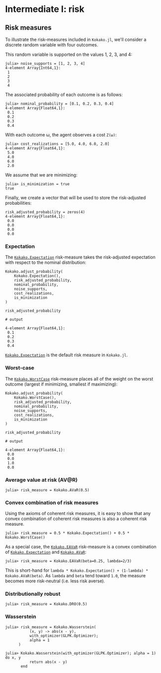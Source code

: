 # Intermediate I: risk

## Risk measures

To illustrate the risk-measures included in `Kokako.jl`, we'll consider a
discrete random variable with four outcomes.

This random variable is supported on the values 1, 2, 3, and 4:

```jldoctest intermediate_risk
julia> noise_supports = [1, 2, 3, 4]
4-element Array{Int64,1}:
 1
 2
 3
 4
```

The associated probability of each outcome is as follows:

```jldoctest intermediate_risk
julia> nominal_probability = [0.1, 0.2, 0.3, 0.4]
4-element Array{Float64,1}:
 0.1
 0.2
 0.3
 0.4
```

With each outcome ω, the agent observes a cost `Z(ω)`:
```jldoctest intermediate_risk
julia> cost_realizations = [5.0, 4.0, 6.0, 2.0]
4-element Array{Float64,1}:
 5.0
 4.0
 6.0
 2.0
```

We assume that we are minimizing:
```jldoctest intermediate_risk
julia> is_minimization = true
true
```

Finally, we create a vector that will be used to store the risk-adjusted
probabilities:

```jldoctest intermediate_risk
risk_adjusted_probability = zeros(4)
4-element Array{Float64,1}:
 0.0
 0.0
 0.0
 0.0
```

### Expectation

The [`Kokako.Expectation`](@ref) risk-measure takes the risk-adjusted
expectation with respect to the nominal distribution:

```jldoctest intermediate_risk
Kokako.adjust_probability(
    Kokako.Expectation(),
    risk_adjusted_probability,
    nominal_probability,
    noise_supports,
    cost_realizations,
    is_minimization
)

risk_adjusted_probability

# output

4-element Array{Float64,1}:
 0.1
 0.2
 0.3
 0.4
```

[`Kokako.Expectation`](@ref) is the default risk measure in `Kokako.jl`.

### Worst-case

The [`Kokako.WorstCase`](@ref) risk-measure places all of the weight on the
worst outcome (largest if minimizing, smallest if maximizing):

```jldoctest intermediate_risk
Kokako.adjust_probability(
    Kokako.WorstCase(),
    risk_adjusted_probability,
    nominal_probability,
    noise_supports,
    cost_realizations,
    is_minimization
)

risk_adjusted_probability

# output

4-element Array{Float64,1}:
 0.0
 0.0
 1.0
 0.0
```

### Average value at risk (AV@R)

```jldoctest intermediate_risk
julia> risk_measure = Kokako.AVaR(0.5)
```

### Convex combination of risk measures

Using the axioms of coherent risk measures, it is easy to show that any convex
combination of coherent risk measures is also a coherent risk measure.

```jldoctest intermediate_risk
julia> risk_measure = 0.5 * Kokako.Expectation() + 0.5 * Kokako.WorstCase()
```

As a special case, the [`Kokako.EAVaR`](@ref) risk-measure is a convex
combination of [`Kokako.Expectation`](@ref) and [`Kokako.AVaR`](@ref):
```jldoctest intermediate_risk
julia> risk_measure = Kokako.EAVaR(beta=0.25, lambda=2/3)
```

This is short-hand for
`lambda * Kokako.Expectation() + (1-lambda) * Kokako.AVaR(beta)`.
 As `lambda` and `beta` tend toward `1.0`, the measure becomes more risk-neutral
 (i.e. less risk averse).

### Distributionally robust

```jldoctest intermediate_risk
julia> risk_measure = Kokako.DRO(0.5)
```

### Wasserstein

```jldoctest intermediate_risk
julia> risk_measure = Kokako.Wasserstein(
           (x, y) -> abs(x - y),
           with_optimizer(GLPK.Optimizer);
           alpha = 1
      )
```

```jldoctest intermediate_risk
julia> Kokako.Wasserstein(with_optimizer(GLPK.Optimizer); alpha = 1) do x, y
           return abs(x - y)
       end
```
